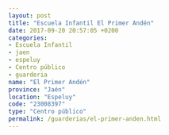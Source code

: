 ```yaml
---
layout: post
title: "Escuela Infantil El Primer Andén"
date: 2017-09-20 20:57:05 +0200
categories:
- Escuela Infantil
- jaen
- espeluy
- Centro público
- guarderia
name: "El Primer Andén"
province: "Jaén"
location: "Espeluy"
code: "23008397"
type: "Centro público"
permalink: /guarderias/el-primer-anden.html
---
```


